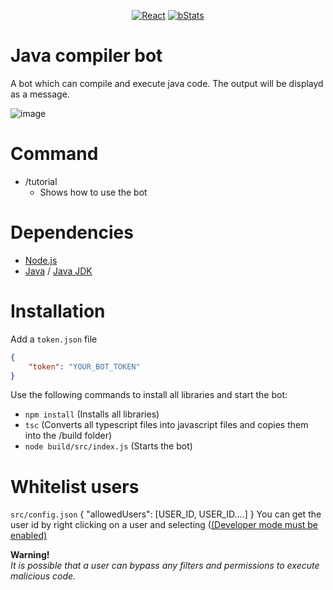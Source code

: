 <p align="center">
<a href=""><img src="https://img.shields.io/badge/Typescript-20232A?style=for-the-badge&logo=typescript&logoColor=61DAFB" alt="React"></a>
<a href=""><img src="https://img.shields.io/badge/Node.js-20232A?style=for-the-badge&logo=node.js&logoColor=61DAFB" alt="bStats"></a>
</p>

# Java compiler bot
A bot which can compile and execute java code.
The output will be displayd as a message.

![image](https://github.com/MaximFiedler/code-compile-bot/assets/114857048/f19fddb5-d1c8-403a-b607-f3b272b3ecbe)


# Command
- /tutorial
	- Shows how to use the bot

# Dependencies
- [Node.js](https://nodejs.org/en/download)
- [Java](https://www.java.com/en/download/) / [Java JDK](https://www.oracle.com/java/technologies/downloads/)

# Installation
Add a `token.json` file
```json
{
	"token": "YOUR_BOT_TOKEN"
}
```
Use the following commands to install all libraries and start the bot:
- `npm install` (Installs all libraries)
- `tsc` (Converts all typescript files into javascript files and copies them into the /build folder)
- `node build/src/index.js` (Starts the bot)

# Whitelist users
`src/config.json`
{
	"allowedUsers": [USER_ID, USER_ID....]
}
You can get the user id by right clicking on a user and selecting ([(Developer mode must be enabled)](https://beebom.com/how-enable-disable-developer-mode-discord/)

**Warning!**<br>
_It is possible that a user can bypass any filters and permissions to execute malicious code._
